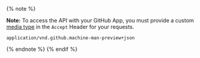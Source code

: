 
{% note %}

**Note:** To access the API with your GitHub App, you must provide a custom [media type](/rest/overview/media-types) in the `Accept` Header for your requests.

`application/vnd.github.machine-man-preview+json`

{% endnote %}
{% endif %}
